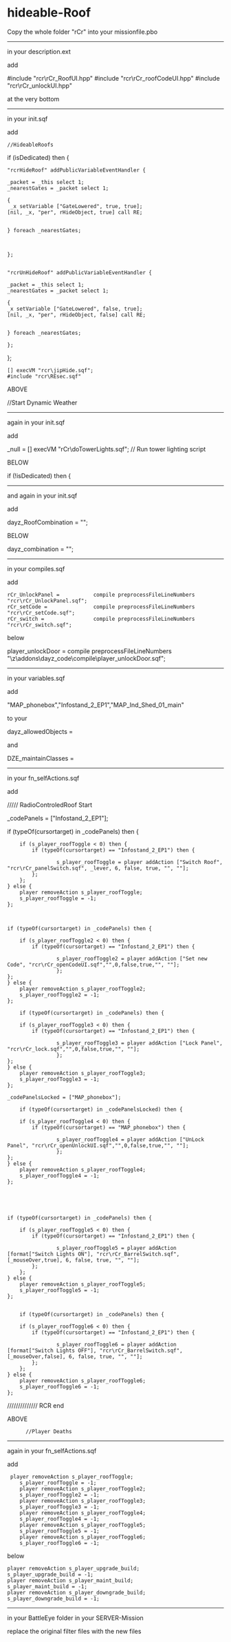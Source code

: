 hideable-Roof
=============
Copy the whole folder "rCr" into your missionfile.pbo



_______________________________________________________________________________________________________________________________________
in your description.ext


add


#include "rcr\rCr_RoofUI.hpp"
#include "rcr\rCr_roofCodeUI.hpp"
#include "rcr\rCr_unlockUI.hpp"

at the very bottom


____________________________________________________________________________________________________________________________________________________
in your init.sqf


add

	//HideableRoofs
	
if (isDedicated) then {

	"rcrHideRoof" addPublicVariableEventHandler {
		
	_packet = _this select 1;
	_nearestGates = _packet select 1;
	
	{
     _x setVariable ["GateLowered", true, true];
	[nil, _x, "per", rHideObject, true] call RE;
	
	
	} foreach _nearestGates;
	
	
	
	};
	
	
	"rcrUnHideRoof" addPublicVariableEventHandler {
	
	_packet = _this select 1;
	_nearestGates = _packet select 1;
	
	{
	_x setVariable ["GateLowered", false, true];
	[nil, _x, "per", rHideObject, false] call RE;
	
	
	} foreach _nearestGates;
	
	};
	
};


	[] execVM "rcr\jipHide.sqf";
	#include "rcr\REsec.sqf"

	
	
ABOVE

//Start Dynamic Weather



-------------------------------------------------------------------------------------------------------------------------------------
again in your init.sqf


add

_null = [] execVM "rCr\doTowerLights.sqf";		// Run tower lighting script



BELOW

if (!isDedicated) then {

--------------------------------------------------------------------------------------------------------------------------------------
and again in your init.sqf

add

dayz_RoofCombination = "";


BELOW

dayz_combination = "";

________________________________________________________________________________________________________________________________________
in your compiles.sqf


add


	rCr_UnlockPanel =           compile preprocessFileLineNumbers "rcr\rCr_UnlockPanel.sqf";
	rCr_setCode =               compile preprocessFileLineNumbers "rcr\rCr_setCode.sqf";
	rCr_switch =                compile preprocessFileLineNumbers "rcr\rCr_switch.sqf";

below


player_unlockDoor      =        compile preprocessFileLineNumbers "\z\addons\dayz_code\compile\player_unlockDoor.sqf";



_________________________________________________________________________________________________________________________________________
in your variables.sqf

add

"MAP_phonebox","Infostand_2_EP1","MAP_Ind_Shed_01_main"                     

to your

dayz_allowedObjects =

and 

DZE_maintainClasses =




___________________________________________________________________________________________________________________________________________
in your fn_selfActions.sqf


add 


///// RadioControledRoof  Start

_codePanels = ["Infostand_2_EP1"];


if (typeOf(cursortarget) in _codePanels) then {
		
		if (s_player_roofToggle < 0) then {
			if (typeOf(cursortarget) == "Infostand_2_EP1") then {
				
					s_player_roofToggle = player addAction ["Switch Roof", "rcr\rCr_panelSwitch.sqf", _lever, 6, false, true, "", ""];				
			};
		};
	} else {
		player removeAction s_player_roofToggle;
		s_player_roofToggle = -1;
	};
	

	
	if (typeOf(cursortarget) in _codePanels) then {

		if (s_player_roofToggle2 < 0) then {
			if (typeOf(cursortarget) == "Infostand_2_EP1") then {
		
					s_player_roofToggle2 = player addAction ["Set new Code", "rcr\rCr_openCodeUI.sqf","",0,false,true,"", ""];
					};
	};
	} else {
		player removeAction s_player_roofToggle2;
		s_player_roofToggle2 = -1;
	};
	
		if (typeOf(cursortarget) in _codePanels) then {

		if (s_player_roofToggle3 < 0) then {
			if (typeOf(cursortarget) == "Infostand_2_EP1") then {
		
					s_player_roofToggle3 = player addAction ["Lock Panel", "rcr\rCr_lock.sqf","",0,false,true,"", ""];
					};
	};
	} else {
		player removeAction s_player_roofToggle3;
		s_player_roofToggle3 = -1;
	};
	
	_codePanelsLocked = ["MAP_phonebox"];
	
		if (typeOf(cursortarget) in _codePanelsLocked) then {

		if (s_player_roofToggle4 < 0) then {
			if (typeOf(cursortarget) == "MAP_phonebox") then {
		
					s_player_roofToggle4 = player addAction ["UnLock Panel", "rcr\rCr_openUnlockUI.sqf","",0,false,true,"", ""];
					};
	};
	} else {
		player removeAction s_player_roofToggle4;
		s_player_roofToggle4 = -1;
	};





	if (typeOf(cursortarget) in _codePanels) then {
		
		if (s_player_roofToggle5 < 0) then {
			if (typeOf(cursortarget) == "Infostand_2_EP1") then {
				
					s_player_roofToggle5 = player addAction [format["Switch Lights ON"], "rcr\rCr_BarrelSwitch.sqf", [_mouseOver,true], 6, false, true, "", ""];				
			};
		};
	} else {
		player removeAction s_player_roofToggle5;
		s_player_roofToggle5 = -1;
	};
	
	
		if (typeOf(cursortarget) in _codePanels) then {
		
		if (s_player_roofToggle6 < 0) then {
			if (typeOf(cursortarget) == "Infostand_2_EP1") then {
				
					s_player_roofToggle6 = player addAction [format["Switch Lights OFF"], "rcr\rCr_BarrelSwitch.sqf", [_mouseOver,false], 6, false, true, "", ""];				
			};
		};
	} else {
		player removeAction s_player_roofToggle6;
		s_player_roofToggle6 = -1;
	};

////////////// RCR end


ABOVE



          //Player Deaths




----------------------------------------------------------------------------------------------------------------------------------------------
again in your fn_selfActions.sqf


add


  	 player removeAction s_player_roofToggle;
		s_player_roofToggle = -1;
		player removeAction s_player_roofToggle2;
		s_player_roofToggle2 = -1;
		player removeAction s_player_roofToggle3;
		s_player_roofToggle3 = -1;
		player removeAction s_player_roofToggle4;
		s_player_roofToggle4 = -1;
		player removeAction s_player_roofToggle5;
		s_player_roofToggle5 = -1;
		player removeAction s_player_roofToggle6;
		s_player_roofToggle6 = -1;


below



	player removeAction s_player_upgrade_build;
	s_player_upgrade_build = -1;
	player removeAction s_player_maint_build;
	s_player_maint_build = -1;
	player removeAction s_player_downgrade_build;
	s_player_downgrade_build = -1;


	
	
_______________________________________________________________________________________________________________________________________________________
in your BattleEye folder in your SERVER-Mission 

replace the original filter files with the new files

